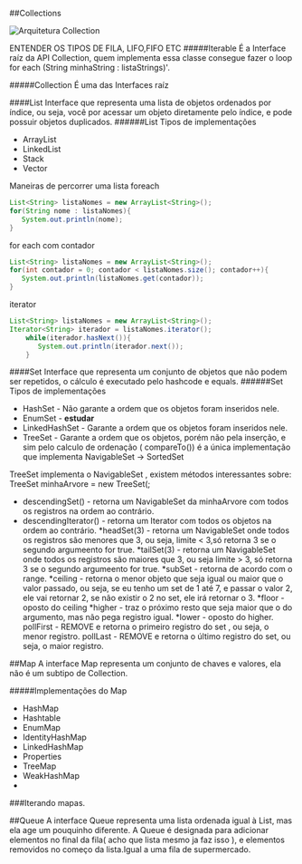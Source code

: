 ##Collections

![Arquitetura Collection](https://www3.ntu.edu.sg/home/ehchua/programming/java/images/Collection_interfaces.png)


ENTENDER OS TIPOS DE FILA, LIFO,FIFO ETC
#####Iterable
É a Interface raíz da API Collection, quem implementa essa classe consegue fazer o loop for each (String minhaString : listaStrings)'.

#####Collection
É uma das Interfaces raíz

####List
Interface que representa uma lista de objetos ordenados por índice, ou seja, você por acessar um objeto diretamente pelo índice,
e pode possuir objetos duplicados.
######List Tipos de implementações

* ArrayList
* LinkedList
* Stack
* Vector

Maneiras de percorrer uma lista
foreach
```java
List<String> listaNomes = new ArrayList<String>();
for(String nome : listaNomes){
   System.out.println(nome);
}
```
for each com contador
```java
List<String> listaNomes = new ArrayList<String>();
for(int contador = 0; contador < listaNomes.size(); contador++){
   System.out.println(listaNomes.get(contador));
}
```

iterator
```java
List<String> listaNomes = new ArrayList<String>();
Iterator<String> iterador = listaNomes.iterator();
    while(iterador.hasNext()){
       System.out.println(iterador.next());
    }
```

####Set
Interface que representa um conjunto de objetos que não podem ser repetidos, o cálculo é executado pelo hashcode e equals.
######Set Tipos de implementações

* HashSet - Não garante a ordem que os objetos foram inseridos nele.
* EnumSet - **estudar**
* LinkedHashSet - Garante a ordem que os objetos foram inseridos nele.
* TreeSet - Garante a ordem que os objetos, porém não pela inserção, e sim pelo calculo de ordenação ( compareTo())
é a única implementação que implementa NavigableSet -> SortedSet

TreeSet implementa o NavigableSet , existem métodos interessantes sobre:
TreeSet<String> minhaArvore = new TreeSet<String>(;

* descendingSet() - retorna um NavigableSet da minhaArvore com todos os registros na ordem ao contrário.
* descendingIterator() - retorna um Iterator com todos os objetos na ordem ao contrário.
 *headSet(3) - retorna um NavigableSet onde todos os registros são menores que 3, ou seja, limite < 3,só retorna 3 se o segundo argumeento for true.
 *tailSet(3) - retorna um NavigableSet onde todos os registros são maiores que 3, ou seja limite > 3, só retorna 3 se o segundo argumeento for true.
 *subSet - retorna de acordo com o range.
 *ceiling - retorna o menor objeto que seja igual ou maior que o valor passado, ou seja, se eu tenho um set de 1 até 7, e passar o valor 2, ele vai retornar 2, se não existir o 2 no set, ele irá retornar o 3.
 *floor - oposto do ceiling
 *higher - traz o próximo resto que seja maior que o do argumento, mas não pega registro igual.
 *lower - oposto do higher.
 pollFirst - REMOVE e retorna o primeiro registro do set , ou seja, o menor registro.
 pollLast - REMOVE e retorna o último registro do set, ou seja, o maior registro.


##Map
A interface Map representa um conjunto de chaves e valores, ela não é um subtipo de Collection.

#####Implementações do Map
* HashMap
* Hashtable
* EnumMap
* IdentityHashMap
* LinkedHashMap
* Properties
* TreeMap
* WeakHashMap
* 
###Iterando mapas.



##Queue
A interface Queue representa uma lista ordenada igual à List, mas ela age um pouquinho diferente. A Queue é designada para
adicionar elementos no final da fila( acho que lista mesmo ja faz isso ), e elementos removidos no começo da lista.Igual a uma fila de supermercado.
 
